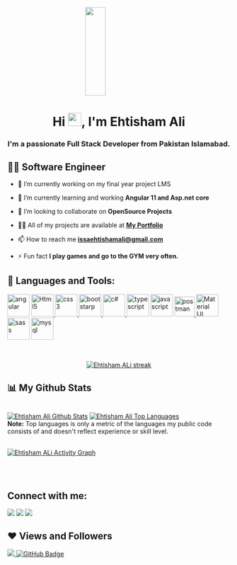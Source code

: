 <a href="#" style="display:flex;justify-content:center;"><img width="30%" height="200px" src="https://media.giphy.com/media/MPxg9U887PS0B8XT4J/giphy.gif"/></a>

<h1 align="center">Hi <img src="https://raw.githubusercontent.com/MartinHeinz/MartinHeinz/master/wave.gif" width="30px">, I'm Ehtisham Ali</h1>
<h3 align="center">I'm a passionate Full Stack Developer from Pakistan Islamabad.</h3>


## 🙋‍♂️ Software Engineer

- 🔭 I’m currently working on my final year project LMS

- 🌱 I’m currently learning and working **Angular 11 and Asp.net core**

- 👯 I’m looking to collaborate on **OpenSource Projects**

- 👨‍💻 All of my projects are available at **[My Portfolio]()**

- 📫 How to reach me **issaehtishamali@gmail.com**

- ⚡ Fun fact **I play games and go to the GYM very often.**

## 🚀 Languages and Tools:

<p align="left"> 
<a href="https://angular.io/" target="_blank"><img src="https://angular.io/assets/images/logos/angular/shield-large.svg" alt="angular" height="50" width="50"></img></a>  
  <a href="https://www.w3.org/html/" target="_blank"> <img src="https://img.icons8.com/color/48/000000/html-5.png" alt="Html5" height="50" width="50"/> </a> 
    <a href="https://developer.mozilla.org/en-US/docs/Web/CS" target="_blank"> <img src="https://img.icons8.com/color/48/000000/css3.png" alt="css3" height="50" height="50"/> </a>
    <a href="https://getbootstrap.com/" target="_blank"> <img src="https://img.icons8.com/color/48/000000/bootstrap.png" alt="bootstarp" height="50" width="50" /> </a>
    <a href="https://www.typescriptlang.org/" target="_blank"><img src="https://img.icons8.com/color/48/000000/c-sharp-logo.png" alt="c#" height="50" width="50"/> </a>
    <a href="https://www.typescriptlang.org/" target="_blank"><img src="https://img.icons8.com/color/48/000000/typescript.png" alt="typescript" height="50" width="50"/></a>
    <a href="https://docs.microsoft.com/en-us/dotnet/csharp" target="_blank"><img src="https://img.icons8.com/color/48/000000/javascript--v1.png" alt="javascript" height="50" width="50"/></a>
    <a href="https://postman.com" target="_blank" > <img src="https://www.vectorlogo.zone/logos/getpostman/getpostman-icon.svg" alt="postman" width="45" height="45"/> </a> 
    <a href="https://material.angular.io/" target="_blank" ><img src="https://img.icons8.com/color/48/000000/material-ui.png" alt="Material UI" height="50" width="50"/></a>
    <a href="https://sass-lang.com/" target="_blank" ><img src="https://img.icons8.com/color/48/000000/sass.png" alt="sass" height="50" width="50"/></img></a> 
      <a  href="https://www.mysql.com/" target="_blank" > <img src="https://img.icons8.com/fluent/50/000000/mysql-logo.png" alt="mysql" height="50" width="50"/> </a>
        
</p>

<!-- [![React Badge](https://img.shields.io/badge/-React-61DBFB?style=for-the-badge&labelColor=black&logo=react&logoColor=61DBFB)](#)  [![Javascript Badge](https://img.shields.io/badge/-Javascript-F0DB4F?style=for-the-badge&labelColor=black&logo=javascript&logoColor=F0DB4F)](#) [![Typescript Badge](https://img.shields.io/badge/-Typescript-007acc?style=for-the-badge&labelColor=black&logo=typescript&logoColor=007acc)](#) [![Nodejs Badge](https://img.shields.io/badge/-Nodejs-3C873A?style=for-the-badge&labelColor=black&logo=node.js&logoColor=3C873A)](#) [![GraphQL Badge](https://img.shields.io/badge/-GraphQl-e535ab?style=for-the-badge&labelColor=black&logo=node.js&logoColor=e535ab)](#) -->
<br/>

<p align="center">
    <a href="https://github.com/IssaEhtishamAli/github-readme-streak-stats">
        <img title="🔥 Get streak stats for your profile at git.io/streak-stats" alt="Ehtisham ALi streak" src="https://github-readme-streak-stats.herokuapp.com/?user=IssaEhtishamAli&theme=black-ice&hide_border=true&stroke=0000&background=060A0CD0"/>
    </a>
</p>

## 📊 My Github Stats

  <br/>
    <a href="https://github.com/IssaEhtishamAli/github-readme-stats"><img alt="Ehtisham Ali Github Stats" src="https://github-readme-stats.vercel.app/api?username=IssaEhtishamAli&show_icons=true&count_private=true&theme=react&hide_border=true&bg_color=0D1117" /></a>
  <a href="https://github.com/IssaEhtishamAli/github-readme-stats"><img alt="Ehtisham Ali Top Languages" src="https://github-readme-stats.vercel.app/api/top-langs/?username=IssaEhtishamAli&langs_count=8&count_private=true&layout=compact&theme=react&hide_border=true&bg_color=0D1117" /></a>
  <br/>
  <b>Note:</b> Top languages is only a metric of the languages my public code consists of and doesn't reflect experience or skill level.


<br/>
<br/>

<a href="https://github.com/IssaEhtishamAli/github-readme-activity-graph"><img alt="Ehtisham ALi Activity Graph" src="https://activity-graph.herokuapp.com/graph?username=IssaEhtishamAli&bg_color=0D1117&color=5BCDEC&line=5BCDEC&point=FFFFFF&hide_border=true" /></a>

<br/>
<br/>

## Connect with me:
<p align="left">

<a href = "https://www.linkedin.com/in/ehtisham-ali1/"><img src="https://img.icons8.com/fluent/48/000000/linkedin.png"/></a>
<a href = "https://twitter.com/EhtishamAlijutt"><img src="https://img.icons8.com/fluent/48/000000/twitter.png"/></a>
<a href = "https://www.instagram.com/ehtisham_ali_jutt/"><img src="https://img.icons8.com/fluent/48/000000/instagram-new.png"/></a>

</p>

## ❤ Views and Followers
<a href="https://github.com/IssaEhtishamAli
/github-profile-views-counter">
    <img src="https://komarev.com/ghpvc/?username=IssaEhtishamAli">
</a>
<a href="https://github.com/IssaEhtishamAli?tab=followers"><img src="https://img.shields.io/github/followers/IssaEhtishamAli?label=Followers&style=social" alt="GitHub Badge"></a>